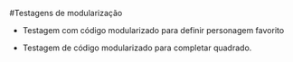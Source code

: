 #Testagens de modularização

- Testagem com código modularizado para definir personagem favorito

- Testagem de código modularizado para completar quadrado. 
